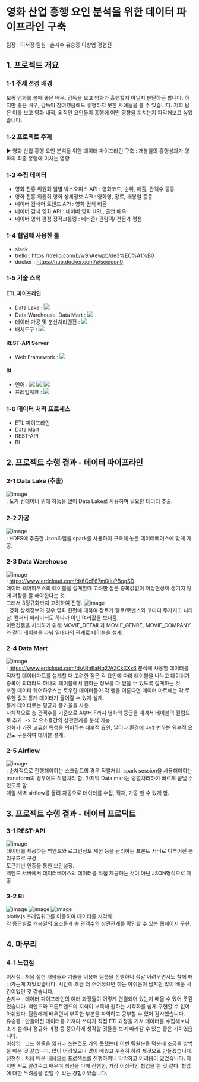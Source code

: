# 영화 산업 흥행 요인 분석을 위한 데이터 파이프라인 구축
팀장 : 이서정 팀원 : 손지수  유승종  이상엽  정현진

## 1. 프로젝트 개요

### 1-1 주제 선정 배경
보통 영화를 볼때 좋은 배우, 감독을 보고 영화가 흥행할지 아닐지 판단하곤 합니다. 하지만 좋은 배우, 감독이 참여했음에도 흥행하지 못한 사례들을 볼 수 있습니다. 저희 팀은 이를 보고 영화 내적, 외적인 요인들이 흥행에 어떤 영향을 끼치는지 파악해보고 싶었습니다.

### 1-2 프로젝트 주제
▶ 영화 산업 흥행 요인 분석을 위한 데이터 파이프라인 구축
: 개봉일의 흥행성과가 영화의 최종 흥행에 미치는 영향

### 1-3 수집 데이터
- 영화 진흥 위원회 일별 박스오피스 API : 영화코드, 순위, 매출, 관객수 등등
- 영화 진흥 위원회 영화 상세정보 API : 영화명, 장르, 개봉일 등등
- 네이버 검색어 트렌드 API : 영화 검색 비율
- 네이버 검색 영화 API : 네이버 영화 URL, 출연 배우
- 네이버 영화 평점 정적크롤링 : 네티즌/ 관람객/ 전문가 평점

### 1-4 협업에 사용한 툴
- slack 
- trello : https://trello.com/b/w9hAewpb/de3%EC%A1%B0
- docker : https://hub.docker.com/u/seojeon9

### 1-5 기술 스택
#### ETL 파이프라인
- Data Lake : <img src="https://img.shields.io/badge/Hadoop-66CCFF?style=flat-square&logo=apachehadoop&logoColor=black"> 
- Data Warehouse, Data Mart : <img src="https://img.shields.io/badge/Oracle ATP-F80000?style=flat-square&logo=oracle&logoColor=white">
- 데이터 가공 및 분산처리엔진 : <img src="https://img.shields.io/badge/Spark-E25A1C?style=flat-square&logo=apachespark&logoColor=white">
- 배치도구 : <img src="https://img.shields.io/badge/Airflow-017CEE?style=flat-square&logo=apacheairflow&logoColor=black">
#### REST-API Server
- Web Framework : <img src="https://img.shields.io/badge/Django-092E20?style=flat-square&logo=django&logoColor=white">
#### BI
- 언어 : <img src="https://img.shields.io/badge/html5-E34F26?style=flat-square&logo=html5&logoColor=white"> 
  <img src="https://img.shields.io/badge/css-1572B6?style=flat-square&logo=css3&logoColor=white"> 
  <img src="https://img.shields.io/badge/javascript-F7DF1E?style=flat-square&logo=javascript&logoColor=black"> 
- 프레임워크 : <img src="https://img.shields.io/badge/bootstrap-7952B3?style=flat-square&logo=bootstrap&logoColor=white">

### 1-6 데이터 처리 프로세스
- ETL 파이프라인 
- Data Mart
- REST-API
- BI

## 2. 프로젝트 수행 결과 - 데이터 파이프라인
### 2-1 Data Lake (추출)
![image](https://user-images.githubusercontent.com/72624263/194675149-534b2751-2de2-4bd2-90cf-30143694e1c7.png)
<br>
: 도커 컨테이너 위에 하둡을 얹어 Data Lake로 사용하며 필요한 데이터 추출.
### 2-2 가공
![image](https://user-images.githubusercontent.com/72624263/194675199-9b679007-a5cf-4d3b-802f-dbbf94ab073e.png)
<br>
: HDFS에 추출한 Json파일을 spark를 사용하여 구축해 놓은 데이터베이스에 맞게 가공.
### 2-3 Data Warehouse
![image](https://user-images.githubusercontent.com/72624263/194675298-529e69d1-524d-43cf-aade-ad4eefce6461.png)
<br>
: https://www.erdcloud.com/d/6CcF67mjXiuPBogSD <br>
데이터 웨어하우스의 테이블을 설계할때 고려한 점은 중복값없이 이상현상이 생기지 않게 저장을 잘 해야한다는 것.<br>
그래서 3정규화까지 고려하여 진행.
![image](https://user-images.githubusercontent.com/72624263/194676044-b9063fbe-7385-4c80-bed0-d70ac38c1031.png)
<br>
: 영화 상세정보의 경우 영화 한편에 대하여 장르가 멜로/로맨스와 코미디 두가지고 나타남. 컴퍼티 파라미터도 하나가 아닌 여러값을 보내줌.<br>
이런값들을 처리하기 위해 MOVIE_DETAIL과 MOVIE_GENRE, MOVIE_COMPANY와 같이 테이블을 나눠 일대다의 관계로 테이블을 설계.
### 2-4 Data Mart
![image](https://user-images.githubusercontent.com/72624263/194676150-77148ee0-53c3-4641-9806-027cf7dd2ea1.png)
<br>
: https://www.erdcloud.com/d/ARnEaHq27AZCkXXx6
분석에 사용할 데이터를 적재할 데이터마트를 설계할 때 고려한 점은 각 요인에 따라 테이블을 나누고 데이터가 중복이 되더라도 하나의 테이블에서 원하는 정보를 다 얻을 수 있도록 설계하는 것. <br>
또한 데이터 웨어하우스는 로우한 데이터들이 각 행을 이룬다면 데이터 마트에는 각 로우한 값의 통계 데이터가 들어갈 수 있게 설계.<br>
통계 데이터로는 평균과 증가율을 사용.<br>
자체적으로 총 관객수를 기준으로 A부터 F까지 영화의 등급을 매겨서 테이블의 컬럼으로 추가. -> 각 요소들간의 상관관계를 분석 가능<br>
영화가 가진 고유한 특성을 의미하는 내부적 요인, 날이나 환경에 따라 변하는 외부적 요인도 구분하여 테이블 설계.
### 2-5 Airflow
![image](https://user-images.githubusercontent.com/72624263/194676491-683b4f9b-f5ff-49c4-8aae-0344e7525a8e.png)
<br>
: 순차적으로 진행해야하는 스크립트의 경우 직렬처리. spark session을 사용해야하는 transform의 경우에도 직렬처리 함. 마지막 Data mart는 병렬처리하여 빠르게 끝낼 수 있도록 함.<br>
매일 새벽 airflow를 돌려 자동으로 데이터를 수집, 적재, 가공 할 수 있게 함.
## 3. 프로젝트 수행 결과 - 데이터 프로덕트
### 3-1 REST-API
![image](https://user-images.githubusercontent.com/72624263/194676638-a3d4d46a-43a0-4847-a0f6-1a9fec2d476e.png)
<br>
데이터를 제공하는 백엔드와 로그인정보 세션 등을 관리하는 프론트 서버로 이루어진 분리구조로 구성. <br>
토큰기반 인증을 통한 보안설정. <br>
백엔드 서버에서 데이터베이스의 데이터를 직접 제공하는 것이 아닌 JSON형식으로 제공. <br>
### 3-2 BI
![image](https://user-images.githubusercontent.com/72624263/194677120-30ace656-a29a-4bfe-981d-54b4f5afa4e3.png)
![image](https://user-images.githubusercontent.com/72624263/194677137-f6b2e75c-5565-4022-9dcd-77524089be36.png)
![image](https://user-images.githubusercontent.com/72624263/194677195-90209ad3-ac21-45e5-8b07-b831a1ee1197.png)
<br>
plotly.js 프레임워크를 이용하여 데이터를 시각화.<br>
각 등급별로 개봉일의 요소들과 총 관객수의 상관관계를 확인할 수 있는 웹페이지 구현.

## 4. 마무리
### 4-1 느낀점
이서정 : 처음 접한 개념들과 기술을 이용해 팀플을 진행하니 정말 어려우면서도 함께 해나가는게 재밌었습니다. 시간이 조금 더 주어졌으면 하는 아쉬움이 남지만 많이 배운 시간이었던 것 같습니다. <br>
손지수 : 데이터 파이프라인의 여러 과정들이 어떻게 연결되어 있는지 배울 수 있어 뜻깊었습니다. 백엔드와 프론트엔드의 지식이 부족해 원하는 시각화를 쉽게 구현할 수 없어 아쉬웠다. 팀원에게 배우면서 부족한 부분을 파악하고 공부할 수 있어 감사했습니다. <br>
유승종 : 만들어진 데이터를 가져다 쓰다가 직접 ETL과정을 거쳐 데이터를 수집해보니 초기 설계나 정규화 과정 등 중요하게 생각할 것들을 보며 따라갈 수 있는 좋은 기회였습니다. <br>
이상엽 : 코드 한줄을 읽거나 쓰는것도 거의 못했는데 이번 팀원분들 덕분에 조금을 방법을 배운 것 같습니다. 많이 어려웠으나 많이 배웠고 꾸준히 하려 제것으로 만들겠습니다. <br>
정현진 : 처음 배운 내용으로 프로젝트를 진행하여니 막막하고 어려움이 있었습니다. 하지만 서로 알려주고 배우며 최선을 다해 진행한, 가장 이상적인 협업을 한 것 같다. 협업에 대한 두려움을 없앨 수 있는 경헙이었습니다. <br>






